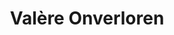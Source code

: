 ---
layout: exhibit
title: Valère Onverloren
preview: 
    image: /img/tentoonstelling/todo-img-02.jpg
    text: >
        Ontmoet Valère, uw rots in de branding in een zee van dolende spulletjes...
    
media:
    - type: image
      link: /media/img/sample-01.jpg
    - type: image
      link: /media/img/sample-02.jpg
    - type: image
      link: /media/img/sample-03.jpg
    - type: image
      link: /media/img/sample-04.jpg
    - type: image
      link: /media/img/sample-05.jpg
    - type: image
      link: /media/img/sample-06.jpg
    - type: image
      link: /media/img/sample-07.jpg
---